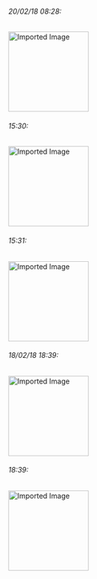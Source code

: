 ###### 20/02/18 08:28:
<img alt="Imported Image" src="testinputs/images/2018-02-20 08.28.04.jpg" height=160/></p>
###### 15:30:
<img alt="Imported Image" src="testinputs/images/2018-02-20 15.30.21.jpg" height=160/></p>
###### 15:31:
<img alt="Imported Image" src="testinputs/images/2018-02-20 15.31.11.jpg" height=160/></p>
###### 18/02/18 18:39:
<img alt="Imported Image" src="testinputs/images/Screen Shot 2018-02-18 at 18.39.06.png" height=160/></p>
###### 18:39:
<img alt="Imported Image" src="testinputs/images/Screen Shot 2018-02-18 at 18.39.27.png" height=160/></p>

